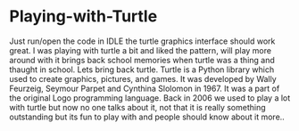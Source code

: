 # Playing-with-Turtle
Just run/open the code in IDLE the turtle graphics interface should work great.
I was playing with turtle a bit and liked the pattern, will play more around with it brings back school memories when turtle was a thing and thaught in school.
Lets bring back turtle.
Turtle is a Python library which used to create graphics, pictures, and games. It was developed by Wally Feurzeig, Seymour Parpet and Cynthina Slolomon in 1967. It was a part of the original Logo programming language.
Back in 2006 we used to play a lot with turtle but now no one talks about it, not that it is really something outstanding but its fun to play with and people should know about it more..

